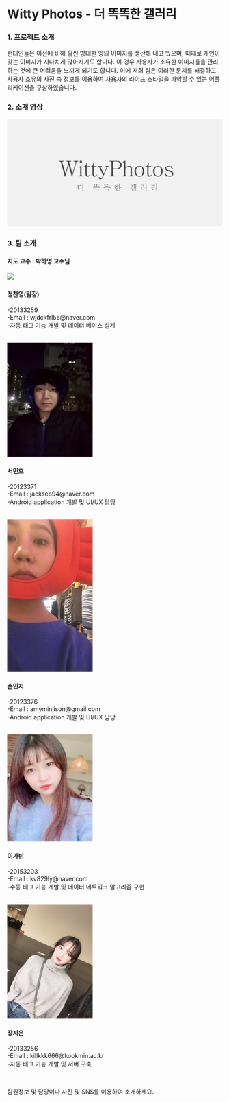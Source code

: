

# Witty Photos - 더 똑똑한 갤러리
### 1. 프로젝트 소개
 현대인들은 이전에 비해 훨씬 방대한 양의 이미지를 생산해 내고 있으며, 때때로 개인이 갖는 이미지가 지나치게 많아지기도 합니다.
이 경우 사용자가 소유한 이미지들을 관리하는 것에 큰 어려움을 느끼게 되기도 합니다.
이에 저희 팀은 이러한 문제를 해결하고 사용자 소유의 사진 속 정보를 이용하여 사용자의 라이프 스타일을 파악할 수 있는 어플리케이션을 구상하였습니다.

### 2. 소개 영상

[![video](./image/video.PNG)](https://youtu.be/jbSRx25W8fY)

### 3. 팀 소개

#### 지도 교수 : 박하명 교수님

<img src="./image/정찬영.jpg" width="200">

<h4> 정찬영(팀장) </h4>
<p>-20133259 <br>
  -Email : wjdckfrl55@naver.com <br>
  -자동 태그 기능 개발 및 데이터 베이스 설계  </p>
  <br>
  
<img src="./image/서민호.jpg" width="200">

<h4> 서민호 </h4>
<p>-20123371 <br>
  -Email : jackseo94@naver.com <br>
  -Android application 개발 및 UI/UX 담당  </p>
  <br>

<img src="./image/손민지.jpg" width="200">

<h4> 손민지 </h4>
<p>-20123376 <br>
  -Email : amyminjison@gmail.com <br>
  -Android application 개발 및 UI/UX 담당  </p>
  <br>

<img src="./image/이가빈.jpg" width="200">

<h4> 이가빈 </h4>
<p>-20153203 <br>
  -Email : kv829ly@naver.com <br>
  -수동 태그 기능 개발 및 데이터 네트워크 알고리즘 구현  </p>
  <br>

<img src="./image/장지은.jpg" width="200">

<h4> 장지은 </h4>
<p>-20133256 <br>
  -Email : killkkk666@kookmin.ac.kr <br>
  -자동 태그 기능 개발 및 서버 구축  </p>
  <br>


팀원정보 및 담당이나 사진 및 SNS를 이용하여 소개하세요.

